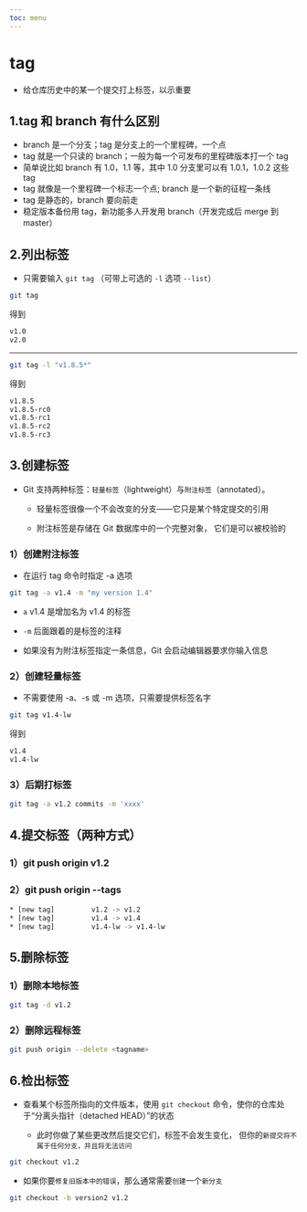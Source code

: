 ```yaml
---
toc: menu
---
```


# tag

- 给仓库历史中的某一个提交打上标签，以示重要

## 1.tag 和 branch 有什么区别

- branch 是一个分支；tag 是分支上的一个里程碑，一个点
- tag 就是一个只读的 branch；一般为每一个可发布的里程碑版本打一个 tag
- 简单说比如 branch 有 1.0，1.1 等，其中 1.0 分支里可以有 1.0.1，1.0.2 这些 tag
- tag 就像是一个里程碑一个标志一个点; branch 是一个新的征程一条线
- tag 是静态的，branch 要向前走
- 稳定版本备份用 tag，新功能多人开发用 branch（开发完成后 merge 到 master）

## 2.列出标签

- 只需要输入 `git tag` （可带上可选的 `-l` 选项 `--list`）

```bash
git tag
```

得到

```bash
v1.0
v2.0
```

---

```bash
git tag -l "v1.8.5*"
```

得到

```bash
v1.8.5
v1.8.5-rc0
v1.8.5-rc1
v1.8.5-rc2
v1.8.5-rc3
```

## 3.创建标签

- Git 支持两种标签：`轻量标签`（lightweight）与`附注标签`（annotated）。

  - 轻量标签很像一个不会改变的分支——它只是某个特定提交的引用

  - 附注标签是存储在 Git 数据库中的一个完整对象， 它们是可以被校验的

### 1）创建附注标签

- 在运行 tag 命令时指定 -a 选项

```bash
git tag -a v1.4 -m "my version 1.4"
```

- `a` v1.4 是增加名为 v1.4 的标签

- `-m` 后面跟着的是标签的注释

- 如果没有为附注标签指定一条信息，Git 会启动编辑器要求你输入信息

### 2）创建轻量标签

- 不需要使用 -a、-s 或 -m 选项，只需要提供标签名字

```bash
git tag v1.4-lw
```

得到

```bash
v1.4
v1.4-lw
```

### 3）后期打标签

```bash
git tag -a v1.2 commits -m 'xxxx'
```

## 4.提交标签（两种方式）

### 1）git push origin v1.2

### 2）git push origin --tags

```bash
* [new tag]         v1.2 -> v1.2
* [new tag]         v1.4 -> v1.4
* [new tag]         v1.4-lw -> v1.4-lw
```

## 5.删除标签

### 1）删除本地标签

```bash
git tag -d v1.2
```

### 2）删除远程标签

```bash
git push origin --delete <tagname>
```

## 6.检出标签

- 查看某个标签所指向的文件版本，使用 `git checkout` 命令，使你的仓库处于“分离头指针（detached HEAD）”的状态

  - 此时你做了某些更改然后提交它们，标签不会发生变化， 但你的`新提交将不属于任何分支，并且将无法访问`

```bash
git checkout v1.2
```

- 如果你要`修复旧版本中的错误`，那么通常需要`创建`一个`新分支`

```bash
git checkout -b version2 v1.2
```

